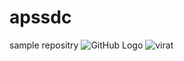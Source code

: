 # apssdc
sample repositry
![GitHub Logo](/images/logo.png)
![virat](https://m.economictimes.com/thumb/msid-71917504,width-1200,height-900,resizemode-4,imgsize-623426/untitled-3.jpg)
